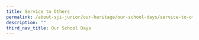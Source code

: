 ```yaml
---
title: Service to Others
permalink: /about-sji-junior/our-heritage/our-school-days/service-to-others/
description: ""
third_nav_title: Our School Days
---
```

